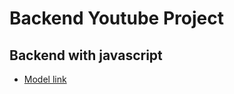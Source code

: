 # Backend Youtube Project

## Backend with javascript
- [Model link](https://app.eraser.io/workspace/47FdesIFZmEfw8mRtrmx)